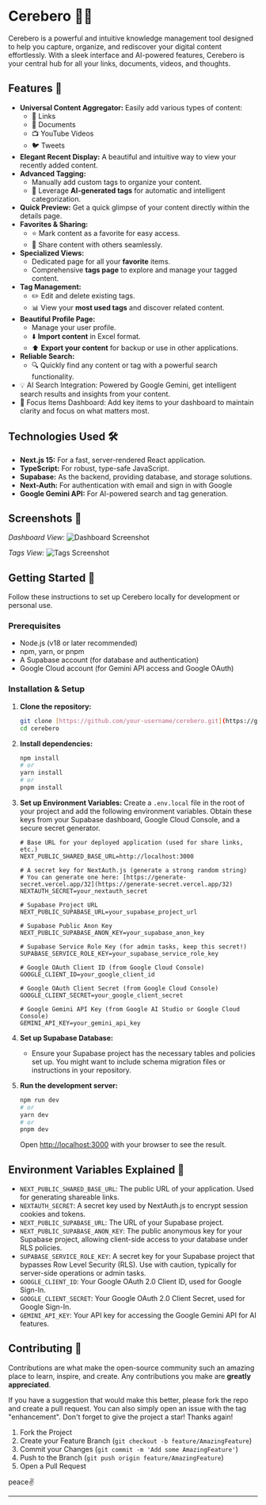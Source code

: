 # Cerebero 🧠✨

Cerebero is a powerful and intuitive knowledge management tool designed to help you capture, organize, and rediscover your digital content effortlessly. With a sleek interface and AI-powered features, Cerebero is your central hub for all your links, documents, videos, and thoughts.

## Features 🚀

- **Universal Content Aggregator:** Easily add various types of content:
  - 🔗 Links
  - 📄 Documents
  - 📺 YouTube Videos
  - 🐦 Tweets
- **Elegant Recent Display:** A beautiful and intuitive way to view your recently added content.
- **Advanced Tagging:**
  - Manually add custom tags to organize your content.
  - 🤖 Leverage **AI-generated tags** for automatic and intelligent categorization.
- **Quick Preview:** Get a quick glimpse of your content directly within the details page.
- **Favorites & Sharing:**
  - ⭐ Mark content as a favorite for easy access.
  - 🔗 Share content with others seamlessly.
- **Specialized Views:**
  - Dedicated page for all your **favorite** items.
  - Comprehensive **tags page** to explore and manage your tagged content.
- **Tag Management:**
  - ✏️ Edit and delete existing tags.
  - 📊 View your **most used tags** and discover related content.
- **Beautiful Profile Page:**
  - Manage your user profile.
  - ⬇️ **Import content** in Excel format.
  - ⬆️ **Export your content** for backup or use in other applications.
- **Reliable Search:**
  - 🔍 Quickly find any content or tag with a powerful search functionality.
- 💡 AI Search Integration: Powered by Google Gemini, get intelligent search results and insights from your content.
- 🎯 Focus Items Dashboard: Add key items to your dashboard to maintain clarity and focus on what matters most.

## Technologies Used 🛠️

- **Next.js 15:** For a fast, server-rendered React application.
- **TypeScript:** For robust, type-safe JavaScript.
- **Supabase:** As the backend, providing database, and storage solutions.
- **Next-Auth:** For authentication with email and sign in with Google
- **Google Gemini API:** For AI-powered search and tag generation.

## Screenshots 📸

_Dashboard View:_
![Dashboard Screenshot](/public/dashboard.png)

_Tags View:_
![Tags Screenshot](/public/tags-page.png)

## Getting Started 🏁

Follow these instructions to set up Cerebero locally for development or personal use.

### Prerequisites

- Node.js (v18 or later recommended)
- npm, yarn, or pnpm
- A Supabase account (for database and authentication)
- Google Cloud account (for Gemini API access and Google OAuth)

### Installation & Setup

1. **Clone the repository:**

   ```bash
   git clone [https://github.com/your-username/cerebero.git](https://github.com/your-username/cerebero.git)
   cd cerebero
   ```

2. **Install dependencies:**

   ```bash
   npm install
   # or
   yarn install
   # or
   pnpm install
   ```

3. **Set up Environment Variables:**
   Create a `.env.local` file in the root of your project and add the following environment variables. Obtain these keys from your Supabase dashboard, Google Cloud Console, and a secure secret generator.

   ```env
   # Base URL for your deployed application (used for share links, etc.)
   NEXT_PUBLIC_SHARED_BASE_URL=http://localhost:3000

   # A secret key for NextAuth.js (generate a strong random string)
   # You can generate one here: [https://generate-secret.vercel.app/32](https://generate-secret.vercel.app/32)
   NEXTAUTH_SECRET=your_nextauth_secret

   # Supabase Project URL
   NEXT_PUBLIC_SUPABASE_URL=your_supabase_project_url

   # Supabase Public Anon Key
   NEXT_PUBLIC_SUPABASE_ANON_KEY=your_supabase_anon_key

   # Supabase Service Role Key (for admin tasks, keep this secret!)
   SUPABASE_SERVICE_ROLE_KEY=your_supabase_service_role_key

   # Google OAuth Client ID (from Google Cloud Console)
   GOOGLE_CLIENT_ID=your_google_client_id

   # Google OAuth Client Secret (from Google Cloud Console)
   GOOGLE_CLIENT_SECRET=your_google_client_secret

   # Google Gemini API Key (from Google AI Studio or Google Cloud Console)
   GEMINI_API_KEY=your_gemini_api_key
   ```

4. **Set up Supabase Database:**

   - Ensure your Supabase project has the necessary tables and policies set up. You might want to include schema migration files or instructions in your repository.

5. **Run the development server:**

   ```bash
   npm run dev
   # or
   yarn dev
   # or
   pnpm dev
   ```

   Open [http://localhost:3000](http://localhost:3000) with your browser to see the result.

## Environment Variables Explained 🔑

- `NEXT_PUBLIC_SHARED_BASE_URL`: The public URL of your application. Used for generating shareable links.
- `NEXTAUTH_SECRET`: A secret key used by NextAuth.js to encrypt session cookies and tokens.
- `NEXT_PUBLIC_SUPABASE_URL`: The URL of your Supabase project.
- `NEXT_PUBLIC_SUPABASE_ANON_KEY`: The public anonymous key for your Supabase project, allowing client-side access to your database under RLS policies.
- `SUPABASE_SERVICE_ROLE_KEY`: A secret key for your Supabase project that bypasses Row Level Security (RLS). Use with caution, typically for server-side operations or admin tasks.
- `GOOGLE_CLIENT_ID`: Your Google OAuth 2.0 Client ID, used for Google Sign-In.
- `GOOGLE_CLIENT_SECRET`: Your Google OAuth 2.0 Client Secret, used for Google Sign-In.
- `GEMINI_API_KEY`: Your API key for accessing the Google Gemini API for AI features.

## Contributing 🤝

Contributions are what make the open-source community such an amazing place to learn, inspire, and create. Any contributions you make are **greatly appreciated**.

If you have a suggestion that would make this better, please fork the repo and create a pull request. You can also simply open an issue with the tag "enhancement".
Don't forget to give the project a star! Thanks again!

1. Fork the Project
2. Create your Feature Branch (`git checkout -b feature/AmazingFeature`)
3. Commit your Changes (`git commit -m 'Add some AmazingFeature'`)
4. Push to the Branch (`git push origin feature/AmazingFeature`)
5. Open a Pull Request

peace✌️

---
